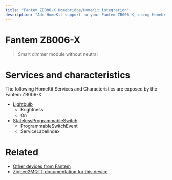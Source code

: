 ```yaml
---
title: "Fantem ZB006-X Homebridge/HomeKit integration"
description: "Add HomeKit support to your Fantem ZB006-X, using Homebridge, Zigbee2MQTT and homebridge-z2m."
---
```

<!---
This file has been GENERATED using src/docgen/docgen.ts
DO NOT EDIT THIS FILE MANUALLY!
-->
# Fantem ZB006-X
> Smart dimmer module without neutral


# Services and characteristics
The following HomeKit Services and Characteristics are exposed by
the Fantem ZB006-X

* [Lightbulb](../../light.md)
  * Brightness
  * On
* [StatelessProgrammableSwitch](../../action.md)
  * ProgrammableSwitchEvent
  * ServiceLabelIndex


# Related
* [Other devices from Fantem](../index.md#fantem)
* [Zigbee2MQTT documentation for this device](https://www.zigbee2mqtt.io/devices/ZB006-X.html)